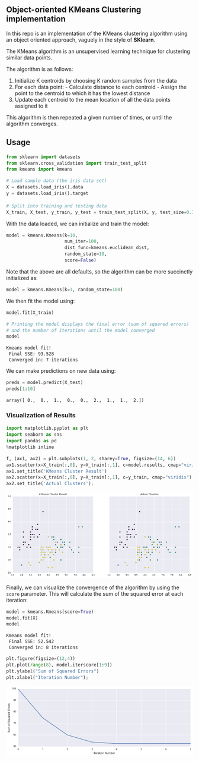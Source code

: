 
## Object-oriented KMeans Clustering implementation

In this repo is an implementation of the KMeans clustering algorithm using an object oriented approach, vaguely in the style of **SKlearn**.

The KMeans algorithm is an unsupervised learning technique for clustering similar data points.

The algorithm is as follows:


  1. Initialize K centroids by choosing K random samples from the data
  2. For each data point:
    - Calculate distance to each centroid
    - Assign the point to the centroid to which it has the lowest distance
  3. Update each centroid to the mean location of all the data points assigned to it

This algorithm is then repeated a given number of times, or until the algorithm converges.


## Usage


```python
from sklearn import datasets
from sklearn.cross_validation import train_test_split
from kmeans import kmeans
```


```python
# Load sample data (the iris data set)
X = datasets.load_iris().data
y = datasets.load_iris().target

# Split into training and testing data
X_train, X_test, y_train, y_test = train_test_split(X, y, test_size=0.3)
```

With the data loaded, we can initialize and train the model:


```python
model = kmeans.Kmeans(k=10,
                      num_iter=100,
                      dist_func=kmeans.euclidean_dist,
                      random_state=10,
                      score=False)
```

Note that the above are all defaults, so the algorithm can be more succinctly initialized as:


```python
model = kmeans.Kmeans(k=3, random_state=100)
```

We then fit the model using:


```python
model.fit(X_train)
```


```python
# Printing the model displays the final error (sum of squared errors)
# and the number of iterations until the model converged
model
```




    Kmeans model fit!        
     Final SSE: 93.528         
     Converged in: 7 iterations



We can make predictions on new data using:


```python
preds = model.predict(X_test)
preds[1:10]
```




    array([ 0.,  0.,  1.,  0.,  0.,  2.,  1.,  1.,  2.])



### Visualization of Results


```python
import matplotlib.pyplot as plt
import seaborn as sns
import pandas as pd
%matplotlib inline
```

```python
f, (ax1, ax2) = plt.subplots(1, 2, sharey=True, figsize=(14, 6))
ax1.scatter(x=X_train[:,0], y=X_train[:,1], c=model.results, cmap="viridis")
ax1.set_title('KMeans Cluster Result')
ax2.scatter(x=X_train[:,0], y=X_train[:,1], c=y_train, cmap="viridis")
ax2.set_title('Actual Clusters');
```


![png](figs/clusters.png)


Finally, we can visualize the convergence of the algorithm by using the `score` parameter. This will calculate the sum of the squared error at each iteration:


```python
model = kmeans.Kmeans(score=True)
model.fit(X)
model
```




    Kmeans model fit!        
     Final SSE: 52.542         
     Converged in: 8 iterations




```python
plt.figure(figsize=(12,4))
plt.plot(range(8), model.iterscore[1:9])
plt.ylabel("Sum of Squared Errors")
plt.xlabel("Iteration Number");
```


![png](figs/convergence.png)
